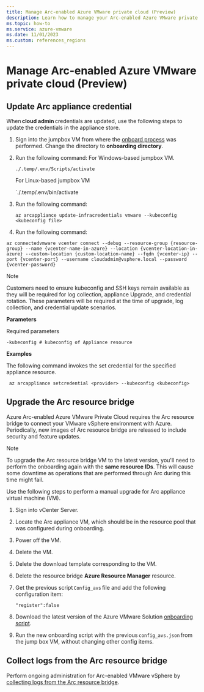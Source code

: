 ```yaml
---
title: Manage Arc-enabled Azure VMware private cloud (Preview)
description: Learn how to manage your Arc-enabled Azure VMware private cloud.
ms.topic: how-to 
ms.service: azure-vmware
ms.date: 11/01/2023
ms.custom: references_regions
---
```



# Manage Arc-enabled Azure VMware private cloud (Preview)

## Update Arc appliance credential

When **cloud admin** credentials are updated, use the following steps to update the credentials in the appliance store. 

1. Sign into the jumpbox VM from where the [onboard process](https://learn.microsoft.com/azure/azure-vmware/arc-enabled-azure-vmware-solution?tabs=windows#onboard-process-to-deploy-azure-arc) was performed. Change the directory to **onboarding directory**.
1. Run the following command:
	For Windows-based jumpbox VM.
    
	`./.temp/.env/Scripts/activate`

	For Linux-based jumpbox VM

	`./.temp/.env/bin/activate

1. Run the following command:

    `az arcappliance update-infracredentials vmware --kubeconfig <kubeconfig file>`

1. Run the following command:

`az connectedvmware vcenter connect --debug --resource-group {resource-group} --name {vcenter-name-in-azure} --location {vcenter-location-in-azure} --custom-location {custom-location-name} --fqdn {vcenter-ip} --port {vcenter-port} --username cloudadmin@vsphere.local --password {vcenter-password}`
    
> [!NOTE]
> Customers need to ensure kubeconfig and SSH keys remain available as they will be required for log collection, appliance Upgrade, and credential rotation. These parameters will be required at the time of upgrade, log collection, and credential update scenarios.

**Parameters**

Required parameters

`-kubeconfig # kubeconfig of Appliance resource`

**Examples**

The following command invokes the set credential for the specified appliance resource.

` az arcappliance setcredential <provider> --kubeconfig <kubeconfig>`

## Upgrade the Arc resource bridge

Azure Arc-enabled Azure VMware Private Cloud requires the Arc resource bridge to connect your VMware vSphere environment with Azure. Periodically, new images of Arc resource bridge are released to include security and feature updates. 

> [!NOTE]
> To upgrade the Arc resource bridge VM to the latest version, you'll need to perform the onboarding again with the **same resource IDs**. This will cause some downtime as operations that are performed through Arc during this time might fail.

Use the following steps to perform a manual upgrade for Arc appliance virtual machine (VM). 

1. Sign into vCenter Server. 
1. Locate the Arc appliance VM, which should be in the resource pool that was configured during onboarding. 
1. Power off the VM. 
1. Delete the VM. 
1. Delete the download template corresponding to the VM. 
1. Delete the resource bridge **Azure Resource Manager** resource. 
1. Get the previous script `Config_avs` file and add the following configuration item: 

	`"register":false`

1. Download the latest version of the Azure VMware Solution [onboarding script](https://learn.microsoft.com/azure/azure-vmware/deploy-arc-for-azure-vmware-solution?tabs=windows#onboard-process-to-deploy-azure-arc). 
1. Run the new onboarding script with the previous `config_avs.json` from the jump box VM, without changing other config items. 

## Collect logs from the Arc resource bridge

Perform ongoing administration for Arc-enabled VMware vSphere by [collecting logs from the Arc resource bridge](https://learn.microsoft.com/azure/azure-arc/vmware-vsphere/administer-arc-vmware#collecting-logs-from-the-arc-resource-bridge).
